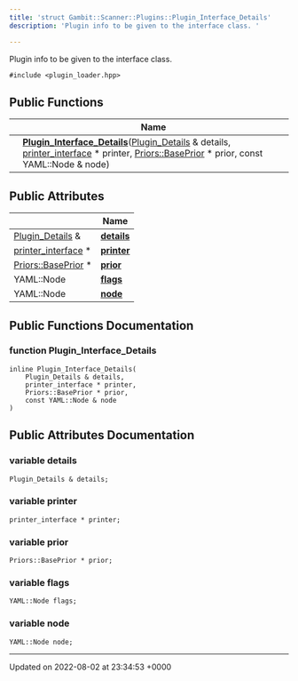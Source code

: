 ```yaml
---
title: 'struct Gambit::Scanner::Plugins::Plugin_Interface_Details'
description: 'Plugin info to be given to the interface class. '

---
```









Plugin info to be given to the interface class. 


`#include <plugin_loader.hpp>`

## Public Functions

|                | Name           |
| -------------- | -------------- |
| | **[Plugin_Interface_Details](/documentation/code/main/classes/structgambit_1_1scanner_1_1plugins_1_1plugin__interface__details/#function-plugin-interface-details)**([Plugin_Details](/documentation/code/main/classes/structgambit_1_1scanner_1_1plugins_1_1plugin__details/) & details, [printer_interface](/documentation/code/main/namespaces/namespacegambit_1_1scanner/#typedef-printer-interface) * printer, [Priors::BasePrior](/documentation/code/main/classes/classgambit_1_1priors_1_1baseprior/) * prior, const YAML::Node & node) |

## Public Attributes

|                | Name           |
| -------------- | -------------- |
| [Plugin_Details](/documentation/code/main/classes/structgambit_1_1scanner_1_1plugins_1_1plugin__details/) & | **[details](/documentation/code/main/classes/structgambit_1_1scanner_1_1plugins_1_1plugin__interface__details/#variable-details)**  |
| [printer_interface](/documentation/code/main/namespaces/namespacegambit_1_1scanner/#typedef-printer-interface) * | **[printer](/documentation/code/main/classes/structgambit_1_1scanner_1_1plugins_1_1plugin__interface__details/#variable-printer)**  |
| [Priors::BasePrior](/documentation/code/main/classes/classgambit_1_1priors_1_1baseprior/) * | **[prior](/documentation/code/main/classes/structgambit_1_1scanner_1_1plugins_1_1plugin__interface__details/#variable-prior)**  |
| YAML::Node | **[flags](/documentation/code/main/classes/structgambit_1_1scanner_1_1plugins_1_1plugin__interface__details/#variable-flags)**  |
| YAML::Node | **[node](/documentation/code/main/classes/structgambit_1_1scanner_1_1plugins_1_1plugin__interface__details/#variable-node)**  |

## Public Functions Documentation

### function Plugin_Interface_Details

```
inline Plugin_Interface_Details(
    Plugin_Details & details,
    printer_interface * printer,
    Priors::BasePrior * prior,
    const YAML::Node & node
)
```


## Public Attributes Documentation

### variable details

```
Plugin_Details & details;
```


### variable printer

```
printer_interface * printer;
```


### variable prior

```
Priors::BasePrior * prior;
```


### variable flags

```
YAML::Node flags;
```


### variable node

```
YAML::Node node;
```


-------------------------------

Updated on 2022-08-02 at 23:34:53 +0000